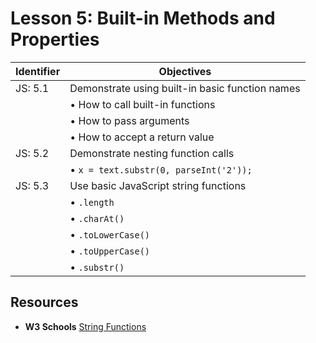 # Lesson 5: Built-in Methods and Properties

Identifier   | Objectives
-------------|------------
JS: 5.1      | Demonstrate using built-in basic function names
             | &bull; How to call built-in functions
             | &bull; How to pass arguments
             | &bull; How to accept a return value
JS: 5.2      | Demonstrate nesting function calls
             | &bull; `x = text.substr(0, parseInt('2'));`
JS: 5.3      | Use basic JavaScript string functions
             | &bull; `.length`
             | &bull; `.charAt()`
             | &bull; `.toLowerCase()`
             | &bull; `.toUpperCase()`
             | &bull; `.substr()`

## Resources

- __W3 Schools__ [String Functions](http://www.w3schools.com/jsref/jsref_obj_string.asp)
